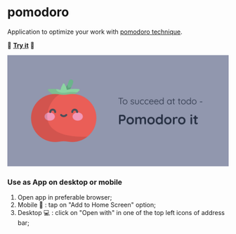 # pomodoro

Application to optimize your work with [pomodoro technique](https://en.wikipedia.org/wiki/Pomodoro_Technique).

:tomato: [**Try it**](https://pomodoro-it.netlify.app/) :tomato:

![Pomodoro](./assets/Promo.png)

### Use as App on desktop or mobile

1. Open app in preferable browser;
2. Mobile :iphone: : tap on "Add to Home Screen" option;
3. Desktop :computer: : click on "Open with" in one of the top left icons of address bar;

